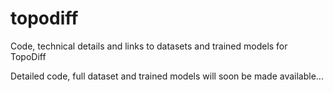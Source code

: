 # topodiff
Code, technical details and links to datasets and trained models for TopoDiff

Detailed code, full dataset and trained models will soon be made available...
